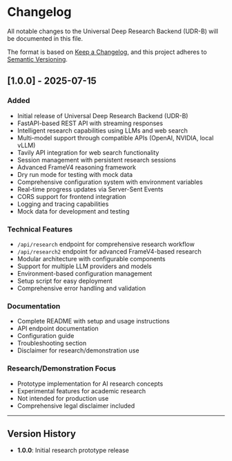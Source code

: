 # Changelog

All notable changes to the Universal Deep Research Backend (UDR-B) will be documented in this file.

The format is based on [Keep a Changelog](https://keepachangelog.com/en/1.0.0/),
and this project adheres to [Semantic Versioning](https://semver.org/spec/v2.0.0.html).

## [1.0.0] - 2025-07-15

### Added

- Initial release of Universal Deep Research Backend (UDR-B)
- FastAPI-based REST API with streaming responses
- Intelligent research capabilities using LLMs and web search
- Multi-model support through compatible APIs (OpenAI, NVIDIA, local vLLM)
- Tavily API integration for web search functionality
- Session management with persistent research sessions
- Advanced FrameV4 reasoning framework
- Dry run mode for testing with mock data
- Comprehensive configuration system with environment variables
- Real-time progress updates via Server-Sent Events
- CORS support for frontend integration
- Logging and tracing capabilities
- Mock data for development and testing

### Technical Features

- `/api/research` endpoint for comprehensive research workflow
- `/api/research2` endpoint for advanced FrameV4-based research
- Modular architecture with configurable components
- Support for multiple LLM providers and models
- Environment-based configuration management
- Setup script for easy deployment
- Comprehensive error handling and validation

### Documentation

- Complete README with setup and usage instructions
- API endpoint documentation
- Configuration guide
- Troubleshooting section
- Disclaimer for research/demonstration use

### Research/Demonstration Focus

- Prototype implementation for AI research concepts
- Experimental features for academic research
- Not intended for production use
- Comprehensive legal disclaimer included

---

## Version History

- **1.0.0**: Initial research prototype release
